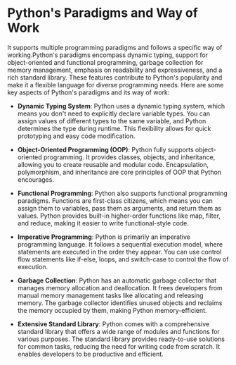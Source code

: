 # Python's Paradigms and Way of Work

It supports multiple programming paradigms and follows a specific way of working.Python's paradigms encompass dynamic typing, support for object-oriented and functional programming, garbage collection for memory management, emphasis on readability and expressiveness, and a rich standard library. These features contribute to Python's popularity and make it a flexible language for diverse programming needs. Here are some key aspects of Python's paradigms and its way of work:

- **Dynamic Typing System**: Python uses a dynamic typing system, which means you don't need to explicitly declare variable types. You can assign values of different types to the same variable, and Python determines the type during runtime. This flexibility allows for quick prototyping and easy code modification.

- **Object-Oriented Programming (OOP)**: Python fully supports object-oriented programming. It provides classes, objects, and inheritance, allowing you to create reusable and modular code. Encapsulation, polymorphism, and inheritance are core principles of OOP that Python encourages.

- **Functional Programming**: Python also supports functional programming paradigms. Functions are first-class citizens, which means you can assign them to variables, pass them as arguments, and return them as values. Python provides built-in higher-order functions like map, filter, and reduce, making it easier to write functional-style code.

- **Imperative Programming**: Python is primarily an imperative programming language. It follows a sequential execution model, where statements are executed in the order they appear. You can use control flow statements like if-else, loops, and switch-case to control the flow of execution.

- **Garbage Collection**: Python has an automatic garbage collector that manages memory allocation and deallocation. It frees developers from manual memory management tasks like allocating and releasing memory. The garbage collector identifies unused objects and reclaims the memory occupied by them, making Python memory-efficient.

- **Extensive Standard Library**: Python comes with a comprehensive standard library that offers a wide range of modules and functions for various purposes. The standard library provides ready-to-use solutions for common tasks, reducing the need for writing code from scratch. It enables developers to be productive and efficient.
